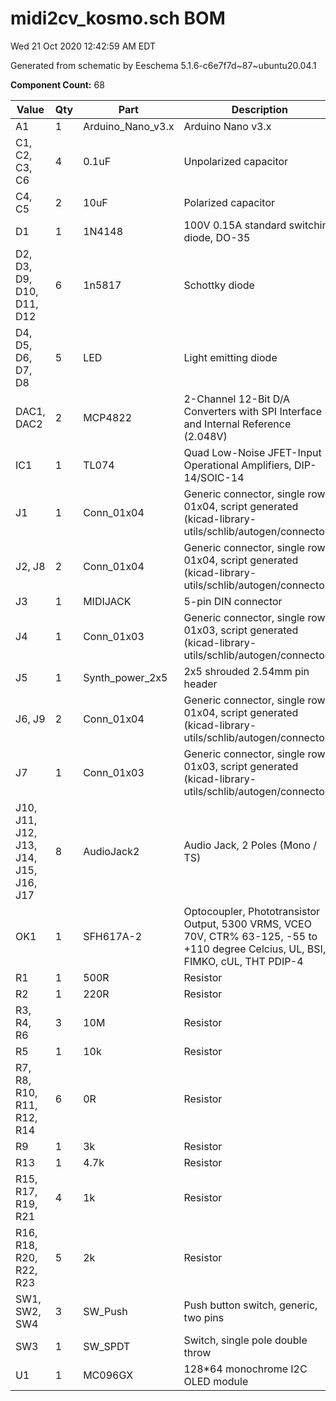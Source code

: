 # midi2cv_kosmo.sch BOM

Wed 21 Oct 2020 12:42:59 AM EDT

Generated from schematic by Eeschema 5.1.6-c6e7f7d~87~ubuntu20.04.1

**Component Count:** 68

| Value | Qty | Part | Description | Vendor |
| ----- | --- | ---- | ----------- | ------ |
| A1 | 1 | Arduino_Nano_v3.x | Arduino Nano v3.x |  |
| C1, C2, C3, C6 | 4 | 0.1uF | Unpolarized capacitor |  |
| C4, C5 | 2 | 10uF | Polarized capacitor |  |
| D1 | 1 | 1N4148 | 100V 0.15A standard switching diode, DO-35 |  |
| D2, D3, D9, D10, D11, D12 | 6 | 1n5817 | Schottky diode |  |
| D4, D5, D6, D7, D8 | 5 | LED | Light emitting diode |  |
| DAC1, DAC2 | 2 | MCP4822 | 2-Channel 12-Bit D/A Converters with SPI Interface and Internal Reference (2.048V) |  |
| IC1 | 1 | TL074 | Quad Low-Noise JFET-Input Operational Amplifiers, DIP-14/SOIC-14 |  |
| J1 | 1 | Conn_01x04 | Generic connector, single row, 01x04, script generated (kicad-library-utils/schlib/autogen/connector/) |  |
| J2, J8 | 2 | Conn_01x04 | Generic connector, single row, 01x04, script generated (kicad-library-utils/schlib/autogen/connector/) |  |
| J3 | 1 | MIDIJACK | 5-pin DIN connector |  |
| J4 | 1 | Conn_01x03 | Generic connector, single row, 01x03, script generated (kicad-library-utils/schlib/autogen/connector/) |  |
| J5 | 1 | Synth_power_2x5 | 2x5 shrouded 2.54mm pin header |  |
| J6, J9 | 2 | Conn_01x04 | Generic connector, single row, 01x04, script generated (kicad-library-utils/schlib/autogen/connector/) |  |
| J7 | 1 | Conn_01x03 | Generic connector, single row, 01x03, script generated (kicad-library-utils/schlib/autogen/connector/) |  |
| J10, J11, J12, J13, J14, J15, J16, J17 | 8 | AudioJack2 | Audio Jack, 2 Poles (Mono / TS) |  |
| OK1 | 1 | SFH617A-2 | Optocoupler, Phototransistor Output, 5300 VRMS, VCEO 70V, CTR% 63-125, -55 to +110 degree Celcius, UL, BSI, FIMKO, cUL, THT PDIP-4 |  |
| R1 | 1 | 500R | Resistor |  |
| R2 | 1 | 220R | Resistor |  |
| R3, R4, R6 | 3 | 10M | Resistor |  |
| R5 | 1 | 10k | Resistor |  |
| R7, R8, R10, R11, R12, R14 | 6 | 0R | Resistor |  |
| R9 | 1 | 3k | Resistor |  |
| R13 | 1 | 4.7k | Resistor |  |
| R15, R17, R19, R21 | 4 | 1k | Resistor |  |
| R16, R18, R20, R22, R23 | 5 | 2k | Resistor |  |
| SW1, SW2, SW4 | 3 | SW_Push | Push button switch, generic, two pins |  |
| SW3 | 1 | SW_SPDT | Switch, single pole double throw |  |
| U1 | 1 | MC096GX | 128*64 monochrome I2C OLED module |  |
    
